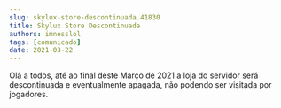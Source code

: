 ```yaml
---
slug: skylux-store-descontinuada.41830
title: Skylux Store Descontinuada
authors: imnesslol
tags: [comunicado]
date: 2021-03-22
---
```


Olá a todos, até ao final deste Março de 2021 a loja do servidor será descontinuada e eventualmente apagada, não podendo ser visitada por jogadores.
